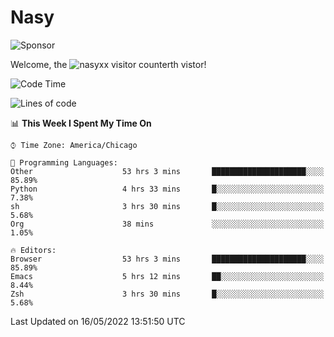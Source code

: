 # Nasy

<!--
<p align="center">
<img height="200" src="https://github-readme-stats.vercel.app/api?username=nasyxx&count_private=true&show_icons=true&theme=dracula&include_all_commits=true"/>
<img height="200" src="https://github-readme-stats.vercel.app/api/top-langs/?username=nasyxx&theme=dracula&hide=html,jupyter+notebook&count_private=true&show_icons=true"/>
</p>

  
----------------
-->

![Sponsor](https://img.shields.io/static/v1.svg?label=Sponsor&message=%E2%9D%A4&logo=GitHub&style=flat&color=pink)
 
Welcome, the ![nasyxx visitor counter](https://count.getloli.com/get/@nasyxx?theme=rule34)th vistor!
 
<!--START_SECTION:waka-->
![Code Time](http://img.shields.io/badge/Code%20Time-2%2C393%20hrs%2032%20mins-blue)

![Lines of code](https://img.shields.io/badge/From%20Hello%20World%20I%27ve%20Written-5%20Million%20lines%20of%20code-blue)

📊 **This Week I Spent My Time On** 

```text
⌚︎ Time Zone: America/Chicago

💬 Programming Languages: 
Other                    53 hrs 3 mins       █████████████████████░░░░   85.89% 
Python                   4 hrs 33 mins       █░░░░░░░░░░░░░░░░░░░░░░░░   7.38% 
sh                       3 hrs 30 mins       █░░░░░░░░░░░░░░░░░░░░░░░░   5.68% 
Org                      38 mins             ░░░░░░░░░░░░░░░░░░░░░░░░░   1.05%

🔥 Editors: 
Browser                  53 hrs 3 mins       █████████████████████░░░░   85.89% 
Emacs                    5 hrs 12 mins       ██░░░░░░░░░░░░░░░░░░░░░░░   8.44% 
Zsh                      3 hrs 30 mins       █░░░░░░░░░░░░░░░░░░░░░░░░   5.68%

```


 Last Updated on 16/05/2022 13:51:50 UTC
<!--END_SECTION:waka-->

<!-- ![visitors](https://visitor-badge.laobi.icu/badge?page_id=nasyxx.nasyxx) -->
